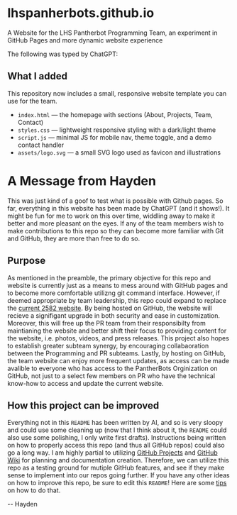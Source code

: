 # lhspanherbots.github.io
A Website for the LHS Pantherbot Programming Team, an experiment in GitHub Pages and more dynamic website experience

The following was typed by ChatGPT: 

## What I added

This repository now includes a small, responsive website template you can use for the team.

- `index.html` — the homepage with sections (About, Projects, Team, Contact)
- `styles.css` — lightweight responsive styling with a dark/light theme
- `script.js` — minimal JS for mobile nav, theme toggle, and a demo contact handler
- `assets/logo.svg` — a small SVG logo used as favicon and illustrations


# A Message from Hayden

This was just kind of a goof to test what is possible with Github pages. So far, everything in this website has been made by ChatGPT (and it shows!). It might be fun for me to work on this over time, widdling away to make it better and more pleasant on the eyes. If any of the team members wish to make contributions to this repo so they can become more familiar with Git and GitHub, they are more than free to do so. 

## Purpose

As mentioned in the preamble, the primary objective for this repo and website is currently just as a means to mess around with GitHub pages and to become more comfortable utilizng git command interface. However, if deemed appropriate by team leadership, this repo could expand to replace the [current 2582 website](http://lufkinpantherbots.com/). By being hosted on GitHub, the website will recieve a signifigant upgrade in both security and ease in customization. Moreover, this will free up the PR team from their responsibilty from maintianing the website and better shift their focus to providing content for the website, i.e. photos, videos, and press releases. This project also hopes to establish greater subteam synergy, by encouraging collabaoration between the Programming and PR subteams. Lastly, by hosting on GitHub, the team website can enjoy more frequent updates, as access can be made avalible to everyone who has access to the PantherBots Orginization on GitHub, not just to a select few members on PR who have the technical know-how to access and update the current website. 

## How this project can be improved

Everything not in this ``README`` has been written by AI, and so is very sloopy and could use some cleaning up (now that I think about it, the `README` could also use some polishing, I only write first drafts). Instructions being written on how to properly access this repo (and thus all GitHub repos) could also go a long way. I am highly partial to utilizing [GitHub Projects](https://docs.github.com/en/issues/planning-and-tracking-with-projects/learning-about-projects/about-projects) and [GitHub Wiki](https://docs.github.com/en/communities/documenting-your-project-with-wikis/about-wikis) for planning and documentation creation. Therefore, we can utilize this repo as a testing ground for mutiple GitHub features, and see if they make sense to implement into our repos going further. If you have any other ideas on how to improve this repo, be sure to edit this `README`! Here are some [tips](https://www.markdownlang.com/basic/overview.html) on how to do that.

-- Hayden

<!--
This is a markdown comment, it will not be displayed in the final render! BTHO everyone, thanks and gig'em!


As of the last update
Texas A&M  : 6-0
t.u.       : 4-2
-->